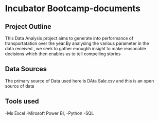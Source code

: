 # Incubator Bootcamp-documents
## Project Outline
This Data Analysis project aims to generate into performance of transportatation over the year.By analysing the various parameter in the data received , we seek to gather enoughh insight to make reasonable decisions which then enables us to tell compelling stories

## Data Sources
The primary source of Data used here is DAta Sale.csv and this is an open source of data

## Tools used
-Ms Excel
-Mirosoft Power BI, 
-Python
-SQL
